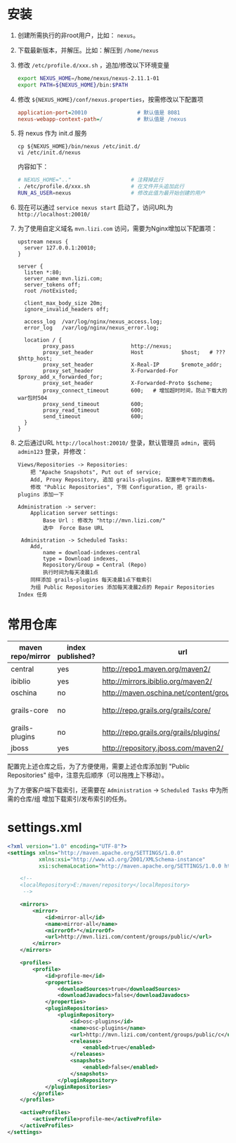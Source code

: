 

# 安装
1. 创建所需执行的非root用户，比如： `nexus`。
1. 下载最新版本，并解压。比如：解压到 `/home/nexus`
1. 修改 `/etc/profile.d/xxx.sh` ，追加/修改以下环境变量

   ```bash
   export NEXUS_HOME=/home/nexus/nexus-2.11.1-01
   export PATH=${NEXUS_HOME}/bin:$PATH
   ```
1. 修改 `${NEXUS_HOME}/conf/nexus.properties`，按需修改以下配置项

   ```ini
   application-port=20010                # 默认值是 8081
   nexus-webapp-context-path=/           # 默认值是 /nexus
   ```
1. 将 nexus 作为 init.d 服务
  
    ```
    cp ${NEXUS_HOME}/bin/nexus /etc/init.d/
    vi /etc/init.d/nexus
    ```
    内容如下：

    ```bash
    # NEXUS_HOME=".."                   # 注释掉此行
    . /etc/profile.d/xxx.sh             # 在文件开头追加此行
    RUN_AS_USER=nexus                   # 修改此值为最开始创建的用户   
    ```
1. 现在可以通过 `service nexus start` 启动了，访问URL为 `http://localhost:20010/`
1. 为了使用自定义域名 `mvn.lizi.com` 访问，需要为Nginx增加以下配置项： 

    ```
    upstream nexus {
      server 127.0.0.1:20010;
    }

    server {
      listen *:80;
      server_name mvn.lizi.com;
      server_tokens off;
      root /notExisted;
      
      client_max_body_size 20m;
      ignore_invalid_headers off;

      access_log  /var/log/nginx/nexus_access.log;
      error_log   /var/log/nginx/nexus_error.log;

      location / { 
            proxy_pass                  http://nexus;
            proxy_set_header            Host            $host;   # ???  $http_host;
            proxy_set_header            X-Real-IP       $remote_addr;
            proxy_set_header            X-Forwarded-For $proxy_add_x_forwarded_for;
            proxy_set_header            X-Forwarded-Proto $scheme;
            proxy_connect_timeout       600;   # 增加超时时间，防止下载大的war包时504
            proxy_send_timeout          600;
            proxy_read_timeout          600;
            send_timeout                600;
      }
    }
    ```
1. 之后通过URL `http://localhost:20010/` 登录，默认管理员 `admin`，密码 `admin123` 登录，并修改：

    ```
    Views/Repositories -> Repositories:
        把 "Apache Snapshots", Put out of service;
        Add, Proxy Repository, 追加 grails-plugins，配置参考下面的表格。
        修改 "Public Repositories", 下侧 Configuration, 把 grails-plugins 添加一下

    Administration -> server:
        Application server settings:
            Base Url : 修改为 "http://mvn.lizi.com/"
            选中  Force Base URL

     Administration -> Scheduled Tasks:
        Add, 
            name = download-indexes-central
            type = Download indexes, 
            Repository/Group = Central (Repo)
            执行时间为每天凌晨1点
        同样添加 grails-plugins 每天凌晨1点下载索引
        为组 Public Repositories 添加每天凌晨2点的 Repair Repositories Index 任务
    ```






# 常用仓库

|maven repo/mirror|index published?| url |description|
|-----------------|----------------|------|---|
|central        |yes|http://repo1.maven.org/maven2/                  |默认自带|
|ibiblio        |yes|http://mirrors.ibiblio.org/maven2/              ||
|oschina        |no |http://maven.oschina.net/content/groups/public/ ||
|grails-core    |no |http://repo.grails.org/grails/core/             |该库建议不要配置|
|grails-plugins |no |http://repo.grails.org/grails/plugins/          ||
|jboss          |yes|http://repository.jboss.com/maven2/             ||

配置完上述仓库之后，为了方便使用，需要上述仓库添加到 "Public Repositories" 组中，注意先后顺序（可以拖拽上下移动）。

为了方便客户端下载索引，还需要在 `Administration` -> `Scheduled Tasks` 中为所需的仓库/组 增加下载索引/发布索引的任务。




# settings.xml

```xml
<?xml version="1.0" encoding="UTF-8"?>
<settings xmlns="http://maven.apache.org/SETTINGS/1.0.0"
          xmlns:xsi="http://www.w3.org/2001/XMLSchema-instance"
          xsi:schemaLocation="http://maven.apache.org/SETTINGS/1.0.0 http://maven.apache.org/xsd/settings-1.0.0.xsd">

    <!--
    <localRepository>E:/maven/repository</localRepository>
     -->

    <mirrors>
        <mirror>
            <id>mirror-all</id>
            <name>mirror-all</name>
            <mirrorOf>*</mirrorOf>
            <url>http://mvn.lizi.com/content/groups/public/</url>
        </mirror>
    </mirrors>

    <profiles>
        <profile>
            <id>profile-me</id>
            <properties>
                <downloadSources>true</downloadSources>
                <downloadJavadocs>false</downloadJavadocs>
            </properties>
            <pluginRepositories>
                <pluginRepository>
                    <id>osc-plugins</id>
                    <name>osc-plugins</name>
                    <url>http://mvn.lizi.com/content/groups/public/c</url>
                    <releases>
                        <enabled>true</enabled>
                    </releases>
                    <snapshots>
                        <enabled>false</enabled>
                    </snapshots>
                </pluginRepository>
            </pluginRepositories>
        </profile>
    </profiles>

    <activeProfiles>
        <activeProfile>profile-me</activeProfile>
    </activeProfiles>
</settings>
```